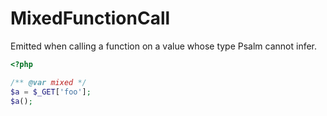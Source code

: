 # MixedFunctionCall

Emitted when calling a function on a value whose type Psalm cannot infer.

```php
<?php

/** @var mixed */
$a = $_GET['foo'];
$a();
```
